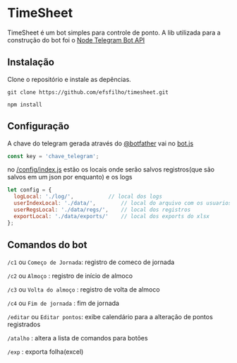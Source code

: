 # TimeSheet

TimeSheet é um bot simples para controle de ponto.
A lib utilizada para a construção do bot foi o [Node Telegram Bot API](https://github.com/yagop/node-telegram-bot-api)

## Instalação
Clone o repositório e instale as depências.
```
git clone https://github.com/efsfilho/timesheet.git

npm install
```

## Configuração 
A chave do telegram gerada através do [@botfather](https://telegram.me/BotFather) vai no [bot.js](./bot.js) 
```js
const key = 'chave_telegram';
```
no [/config/index.js](./config/index.js) estão os locais onde serão salvos registros(que são salvos em um json por enquanto) e os logs
```js
let config = {
  logLocal: './log/', 			// local dos logs
  userIndexLocal: './data/', 		// local do arquivo com os usuarios
  userRegsLocal: './data/regs/', 	// local dos registros
  exportLocal: './data/exports/' 	// local dos exports do xlsx
};
```

## Comandos do bot
`/c1` ou `Começo de Jornada`: registro de comeco de jornada

`/c2` ou `Almoço`           : registro de início de almoco

`/c3` ou `Volta do almoço`  : registro de volta de almoco

`/c4` ou `Fim de jornada`   : fim de jornada

`/editar` ou `Editar pontos`: exibe calendário para a alteração de pontos registrados

`/atalho`                   : altera a lista de comandos para botões

`/exp`                      : exporta folha(excel)
